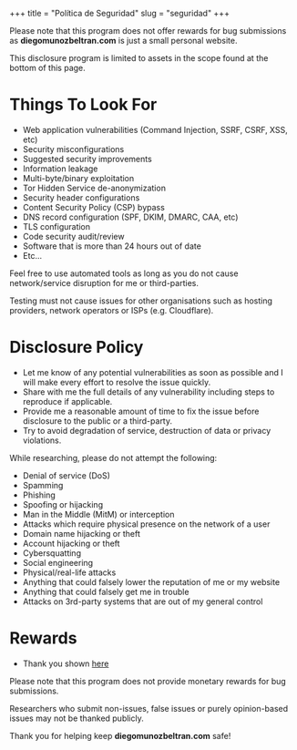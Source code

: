 +++
title = "Política de Seguridad"
slug = "seguridad"
+++

Please note that this program does not offer rewards for bug submissions as **diegomunozbeltran.com** is just a small personal website.

This disclosure program is limited to assets in the scope found at the bottom of this page.

# Things To Look For

* Web application vulnerabilities (Command Injection, SSRF, CSRF, XSS, etc)
* Security misconfigurations
* Suggested security improvements
* Information leakage
* Multi-byte/binary exploitation
* Tor Hidden Service de-anonymization
* Security header configurations
* Content Security Policy (CSP) bypass
* DNS record configuration (SPF, DKIM, DMARC, CAA, etc)
* TLS configuration
* Code security audit/review
* Software that is more than 24 hours out of date
* Etc...

Feel free to use automated tools as long as you do not cause network/service disruption for me or third-parties.

Testing must not cause issues for other organisations such as hosting providers, network operators or ISPs (e.g. Cloudflare).

# Disclosure Policy

* Let me know of any potential vulnerabilities as soon as possible and I will make every effort to resolve the issue quickly.
* Share with me the full details of any vulnerability including steps to reproduce if applicable.
* Provide me a reasonable amount of time to fix the issue before disclosure to the public or a third-party.
* Try to avoid degradation of service, destruction of data or privacy violations.

While researching, please do not attempt the following:

* Denial of service (DoS)
* Spamming
* Phishing
* Spoofing or hijacking
* Man in the Middle (MitM) or interception
* Attacks which require physical presence on the network of a user
* Domain name hijacking or theft
* Account hijacking or theft
* Cybersquatting
* Social engineering
* Physical/real-life attacks
* Anything that could falsely lower the reputation of me or my website
* Anything that could falsely get me in trouble
* Attacks on 3rd-party systems that are out of my general control

# Rewards

* Thank you shown [here](https://www.diegomunozbeltran.com/es/agradecimientos)

Please note that this program does not provide monetary rewards for bug submissions.

Researchers who submit non-issues, false issues or purely opinion-based issues may not be thanked publicly.

Thank you for helping keep **diegomunozbeltran.com** safe!
